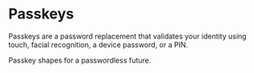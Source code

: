 # Passkeys

Passkeys are a password replacement that validates your identity using touch, facial recognition, a device password, or a PIN.

Passkey shapes for a passwordless future. 
